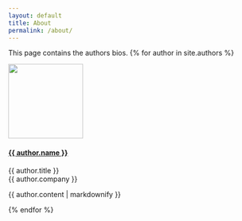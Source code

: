 ```yaml
---
layout: default
title: About
permalink: /about/
---
```

This page contains the authors bios.
{% for author in site.authors %}
  <div class="row justify-content-left">
    <div class="col-3">
      <img src="{{ author.image }}" class="img-fluid rounded" style="width: 150px; height: auto;">
    </div>
    <div class="col-9">
      <a href="{{ author.url }}"><h4 class="text-dark">{{ author.name }}</h4></a>
      {{ author.title }}<br />
      {{ author.company }}<br />
      <span class="text-black-50 font-weight-lighter font-italic"><p>{{ author.content | markdownify }}</p></span>
    </div>
  </div>
{% endfor %}
